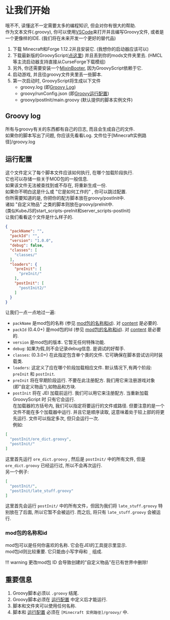 # 让我们开始

哦不不, 读懂这不一定需要太多的编程知识, 但会对你有很大的帮助.  
作为文本文件(.groovy), 你可以使用[VSCode](https://code.visualstudio.com/)来打开并且编写Groovy文件, 或者是一个更像样的IDE. (我们将在未来开发一个更好的替代品)

1. 下载 Minecraft和Forge 1.12.2并且安装它. (我想你的启动器应该可以)
2. 下载最新版的GroovyScript([点这里](https://www.curseforge.com/minecraft/mc-mods/groovyscript/files))
   并且丢到你的mods文件夹里去. (HMCL等主流启动器支持直接从CurseForge下载模组)
3. 另外, 你还需要安装一个[MixinBooter](https://www.curseforge.com/minecraft/mc-mods/mixin-booter/files), 因为GroovyScript依赖于它. 
4. 启动游戏, 并且往groovy文件夹里丢一些脚本. 
5. 第一次启动时, GroovyScript将生成以下文件
    - groovy.log (即[Groovy Log](#groovy-log))
    - groovy/runConfig.json (即[Groovy运行配置](#run-config))
    - groovy/postInit/main.groovy (默认提供的脚本实例文件)

## Groovy log

所有与groovy有关的东西都有自己的日志, 而且会生成自己的文件.  
如果你的脚本写出了问题, 你应该先看看Log. 文件位于[Minecraft实例路径]/groovy.log

## 运行配置
这个文件定义了每个脚本文件应该如何执行, 在哪个加载阶段执行.  
它也可以存储一些关于MOD包的一般信息.  
如果该文件无法被查找到或不存在, 将重新生成一份.  
如果你不明白这是什么或 "它是如何工作的" , 你可以跳过配置.  
你所需要知道的是, 你把你的配方脚本放在groovy/postInit中.  
诸如 "自定义物品" 之类的脚本则放在groovy/preInit中.  
(类似KubeJS的start_scripts-preInit和server_scripts-postInit)  
让我们看看这个文件是什么样子的.  

````json
{
  "packName": "",
  "packId": "",
  "version": "1.0.0",
  "debug": false,
  "classes": [
    "classes/"
  ],
  "loaders": {
    "preInit": [
      "preInit/"
    ],
    "postInit": [
      "postInit2/"
    ]
  }
}
````

让我们一点一点地过一遍: <br>

- `packName` 是mod包的名称 (参见 [mod包的名称和id](#pack-name-and-id)). 对 [content](groovyscript/content/content.md) 是必要的. <br>
- `packId` (0.4.0+) 是mod包的Id (参见 [mod包的名称和id](#pack-name-and-id)). 对 [content](groovyscript/content/content.md) 是必要的. <br>
- `version` 是mod包的版本. 它暂无任何特殊功能. <br>
- `debug`: 如果为假,则不会记录debug信息. 是调试的好帮手. <br>
- `classes`: (0.3.0+) 在此指定包含单个类的文件. 它可确保在脚本尝试访问时装载类. <br>
- `loaders`: 这定义了应在哪个阶段加载相应文件. 默认情况下,有两个阶段: `preInit`
  和 `postInit`. <br>
- `preInit` 将在早期阶段运行. 不要在此注册配方. 我们用它来注册游戏对象(即"自定义物品"),如物品和方块. <br>
- `postInit` 将在 JEI 加载前运行. 我们可以用它来注册配方. 当重新加载 GroovyScript 时 只有它会运行.<br>
在加载器的方括号内, 我们可以指定将要运行的文件或路径. 但要注意的是一个文件不能在多个加载器中运行.
并且它是顺序读取, 这意味着处于较上部的将更先运行. 文件可以指定多次, 但只会运行一次. <br>
例如:

````json
[
  "postInit/ore_dict.groovy",
  "postInit/"
]
````

这里首先运行 `ore_dict.groovy` , 然后是 `postInit/` 中的所有文件, 但是 `ore_dict.groovy` 已经运行过, 所以不会再次运行. <br>
另一个例子:

````json
[
  "postInit/",
  "postInit/late_stuff.groovy"
]
````

这里首先会运行 `postInit/` 中的所有文件，但因为我们将 `late_stuff.groovy` 特别放在了后面, 所以它暂不会被运行. 而之后, 将只有 `late_stuff.groovy` 会被运行.

### mod包的名称和id

mod包可以是任何你喜欢的名称. 它会在JEI的工具提示里显示. <br>
mod包id则比较重要. 它只能由小写字母和 `_` 组成.

!!! warning
    更改mod包 ID 会导致创建的"自定义物品"在已有世界中删除!

## 重要信息

1. Groovy脚本必须以 `.groovy` 结尾.
2. Groovy脚本必须在 [运行配置](#run-config) 中定义后才能运行.
3. 脚本和文件夹可以使用任何名称.
4. 脚本和 [运行配置](#run-config) 必须在 `[Minecraft 实例路径]/groovy/` 中.
